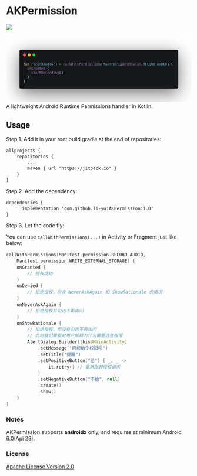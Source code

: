# AKPermission

[![](https://jitpack.io/v/li-yu/AKPermission.svg)](https://jitpack.io/#li-yu/AKPermission)

![](showcode.png)
A lightweight Android Runtime Permissions handler in Kotlin.

## Usage

Step 1. Add it in your root build.gradle at the end of repositories:

```
allprojects {
    repositories {
        ...
        maven { url "https://jitpack.io" }
    }
}
```

Step 2. Add the dependency:

```
dependencies {
	  implementation 'com.github.li-yu:AKPermission:1.0'
}
```

Step 3. Let the code fly:

You can use `callWithPermissions(...)` in Activity or Fragment just like below:

```kotlin
callWithPermissions(Manifest.permission.RECORD_AUDIO,
    Manifest.permission.WRITE_EXTERNAL_STORAGE) {
    onGranted {
        // 授权成功
    }
    onDenied {
        // 拒绝授权，包含 NeverAskAgain 和 ShowRationale 的情况
    }
    onNeverAskAgain {
        // 拒绝授权并勾选不再询问
    }
    onShowRationale {
        // 拒绝授权，但没有勾选不再询问
        // 此时我们需要对用户解释为什么需要这些权限
        AlertDialog.Builder(this@MainActivity)
            .setMessage("麻烦给个权限呗")
            .setTitle("提醒")
            .setPositiveButton("给") { _, _ ->
                it.retry() // 重新发起授权请求
            }
            .setNegativeButton("不给", null)
            .create()
            .show()
    }
}
```

### Notes

AKPermission supports **androidx** only, and requires at minimum Android 6.0(Api 23).

### License

[Apache License Version 2.0](https://github.com/li-yu/AKPermission/blob/master/LICENSE)
